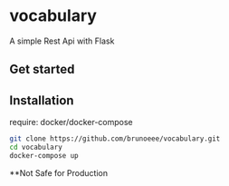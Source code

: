 # vocabulary
A simple Rest Api with Flask

## Get started

## Installation
require: docker/docker-compose

```bash
git clone https://github.com/brunoeee/vocabulary.git
cd vocabulary
docker-compose up
```

**Not Safe for Production

